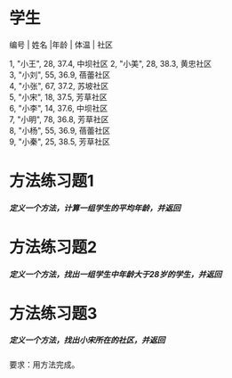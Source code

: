 # 学生
编号 | 姓名 |年龄 | 体温 | 社区
      
1, "小王", 28, 37.4, 中坝社区
2, "小美", 28, 38.3, 黄忠社区  
3, "小刘", 55, 36.9, 蓓蕾社区  
4, "小张", 67, 37.2, 苏坡社区  
5, "小宋", 18, 37.5, 芳草社区  
6, "小李", 14, 37.6, 中坝社区  
7, "小明", 78, 36.8, 芳草社区  
8, "小杨", 55, 36.9, 蓓蕾社区  
9, "小秦", 25, 38.5, 芳草社区 

# 方法练习题1
##### 定义一个方法，计算一组学生的平均年龄，并返回

# 方法练习题2
##### 定义一个方法，找出一组学生中年龄大于28岁的学生，并返回

# 方法练习题3
##### 定义一个方法，找出小宋所在的社区，并返回

要求：用方法完成。
